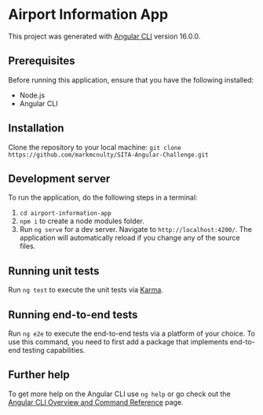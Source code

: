 # Airport Information App

This project was generated with [Angular CLI](https://github.com/angular/angular-cli) version 16.0.0.

## Prerequisites

Before running this application, ensure that you have the following installed:

- Node.js
- Angular CLI

## Installation

Clone the repository to your local machine: `git clone https://github.com/markmcnulty/SITA-Angular-Challenge.git`

## Development server

To run the application, do the following steps in a terminal:

1. `cd airport-information-app`
2. `npm i` to create a node modules folder.
3. Run `ng serve` for a dev server. Navigate to `http://localhost:4200/`. The application will automatically reload if you change any of the source files.

## Running unit tests

Run `ng test` to execute the unit tests via [Karma](https://karma-runner.github.io).

## Running end-to-end tests

Run `ng e2e` to execute the end-to-end tests via a platform of your choice. To use this command, you need to first add a package that implements end-to-end testing capabilities.

## Further help

To get more help on the Angular CLI use `ng help` or go check out the [Angular CLI Overview and Command Reference](https://angular.io/cli) page.
